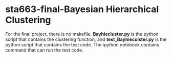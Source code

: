# sta663-final-Bayesian Hierarchical Clustering
For the final project, there is no makefile. **Bayhiecluster.py** is the python script that contains the clustering function, and **test_Bayhieculster.py** is the python script that contains the test code. The ipython notebook contains command that can run the test code. 

